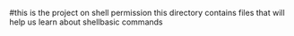 #this is the project on shell permission
this directory contains files that will help us learn about shellbasic commands
